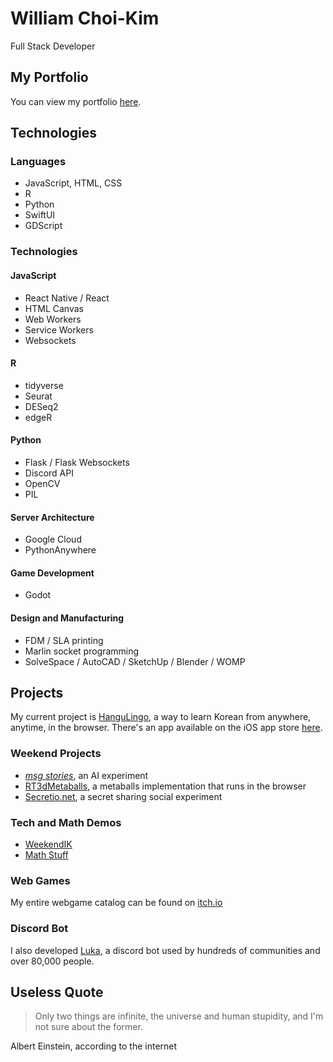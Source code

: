 # William Choi-Kim
Full Stack Developer
## My Portfolio
You can view my portfolio [here](https://www.rockwill.dev).
## Technologies
### Languages
- JavaScript, HTML, CSS
- R
- Python
- SwiftUI
- GDScript
### Technologies
#### JavaScript
- React Native / React
- HTML Canvas
- Web Workers
- Service Workers
- Websockets
#### R
- tidyverse
- Seurat
- DESeq2
- edgeR
#### Python
- Flask / Flask Websockets
- Discord API
- OpenCV
- PIL
#### Server Architecture
- Google Cloud
- PythonAnywhere
#### Game Development
- Godot
#### Design and Manufacturing
- FDM / SLA printing
- Marlin socket programming
- SolveSpace / AutoCAD / SketchUp / Blender / WOMP
## Projects
My current project is [HanguLingo](https://hangulingo.rockwill.dev), a way to learn Korean from anywhere, anytime, in the browser. There's an app available on the iOS app store [here](https://apps.apple.com/us/app/hangulingo/id6452472457).  
### Weekend Projects
- [*msg stories*](https://rockwill.dev/msg-stories), an AI experiment
- [RT3dMetaballs](https://rockwill.dev/RT3dMetaballs), a metaballs implementation that runs in the browser
- [Secretio.net](https://www.secretio.net), a secret sharing social experiment
### Tech and Math Demos
- [WeekendIK](https://rockwill.dev/WeekendIK)
- [Math Stuff](https://github.com/rockwillck/Math-Stuff)
### Web Games
My entire webgame catalog can be found on [itch.io](https://rockwillck.itch.io/)
### Discord Bot
I also developed [Luka](https://luka.sparkplug.page), a discord bot used by hundreds of communities and over 80,000 people.
## Useless Quote
> Only two things are infinite, the universe and human stupidity, and I'm not sure about the former.  

Albert Einstein, according to the internet
